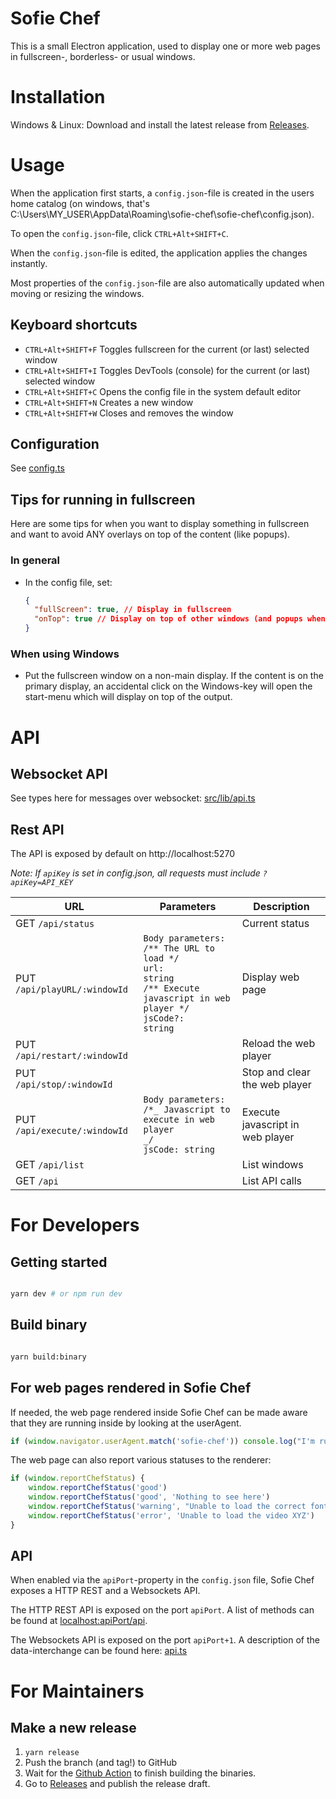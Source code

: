 # Sofie Chef

This is a small Electron application, used to display one or more web pages in fullscreen-, borderless- or usual windows.

# Installation

Windows & Linux: Download and install the latest release from [Releases](https://github.com/nrkno/sofie-chef/releases).

# Usage

When the application first starts, a `config.json`-file is created in the users home catalog (on windows, that's C:\Users\MY_USER\AppData\Roaming\sofie-chef\sofie-chef\config.json).

To open the `config.json`-file, click `CTRL+Alt+SHIFT+C`.

When the `config.json`-file is edited, the application applies the changes instantly.

Most properties of the `config.json`-file are also automatically updated when moving or resizing the windows.

## Keyboard shortcuts

- `CTRL+Alt+SHIFT+F` Toggles fullscreen for the current (or last) selected window
- `CTRL+Alt+SHIFT+I` Toggles DevTools (console) for the current (or last) selected window
- `CTRL+Alt+SHIFT+C` Opens the config file in the system default editor
- `CTRL+Alt+SHIFT+N` Creates a new window
- `CTRL+Alt+SHIFT+W` Closes and removes the window

## Configuration

See [config.ts](src/lib/config.ts)

## Tips for running in fullscreen

Here are some tips for when you want to display something in fullscreen and want to avoid
ANY overlays on top of the content (like popups).

### In general

- In the config file, set:
  ```json
  {
  	"fullScreen": true, // Display in fullscreen
  	"onTop": true // Display on top of other windows (and popups when in fullscreen mode)
  }
  ```

### When using Windows

- Put the fullscreen window on a non-main display.
  If the content is on the primary display, an accidental click on the Windows-key will open the start-menu which will display on top of the output.

# API

## Websocket API

See types here for messages over websocket: [src/lib/api.ts](src/lib/api.ts)

## Rest API

The API is exposed by default on http://localhost:5270

_Note: If `apiKey` is set in config.json, all requests must include `?apiKey=API_KEY`_

| URL                          | Parameters                                                                                                                             | Description                      |
| ---------------------------- | -------------------------------------------------------------------------------------------------------------------------------------- | -------------------------------- |
| GET `/api/status`            |                                                                                                                                        | Current status                   |
| PUT `/api/playURL/:windowId` | <code>Body parameters:<br>/** The URL to load \*/<br>url: string<br>/** Execute javascript in web player \*/<br>jsCode?: string</code> | Display web page                 |
| PUT `/api/restart/:windowId` |                                                                                                                                        | Reload the web player            |
| PUT `/api/stop/:windowId`    |                                                                                                                                        | Stop and clear the web player    |
| PUT `/api/execute/:windowId` | <code>Body parameters:<br>/\*_ Javascript to execute in web player _/<br>jsCode: string</code>                                         | Execute javascript in web player |
| GET `/api/list`              |                                                                                                                                        | List windows                     |
| GET `/api`                   |                                                                                                                                        | List API calls                   |

# For Developers

## Getting started

```bash

yarn dev # or npm run dev

```

## Build binary

```bash

yarn build:binary

```

## For web pages rendered in Sofie Chef

If needed, the web page rendered inside Sofie Chef can be made aware that they are running inside by looking at the userAgent.

```javascript
if (window.navigator.userAgent.match('sofie-chef')) console.log("I'm running inside Sofie Chef!")
```

The web page can also report various statuses to the renderer:

```javascript
if (window.reportChefStatus) {
	window.reportChefStatus('good')
	window.reportChefStatus('good', 'Nothing to see here')
	window.reportChefStatus('warning', "Unable to load the correct font, but I'll manage...")
	window.reportChefStatus('error', 'Unable to load the video XYZ')
}
```

## API

When enabled via the `apiPort`-property in the `config.json` file, Sofie Chef exposes a HTTP REST and a Websockets API.

The HTTP REST API is exposed on the port `apiPort`. A list of methods can be found at [localhost:apiPort/api](http://localhost:5270/api).

The Websockets API is exposed on the port `apiPort+1`. A description of the data-interchange can be found here: [api.ts](/blob/main/src/lib/api.ts)

# For Maintainers

## Make a new release

1. `yarn release`
2. Push the branch (and tag!) to GitHub
3. Wait for the [Github Action](https://github.com/nrkno/sofie-chef/actions/workflows/create-release.yaml) to finish building the binaries.
4. Go to [Releases](https://github.com/nrkno/sofie-chef/releases) and publish the release draft.
